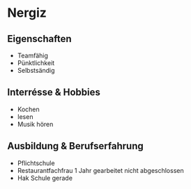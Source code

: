 # Nergiz

## Eigenschaften

- Teamfähig
- Pünktlichkeit
- Selbstsändig

## Interrésse & Hobbies

- Kochen
- lesen
- Musik hören

## Ausbildung & Berufserfahrung

- Pflichtschule 
- Restaurantfachfrau 1 Jahr  gearbeitet nicht abgeschlossen
- Hak Schule gerade

